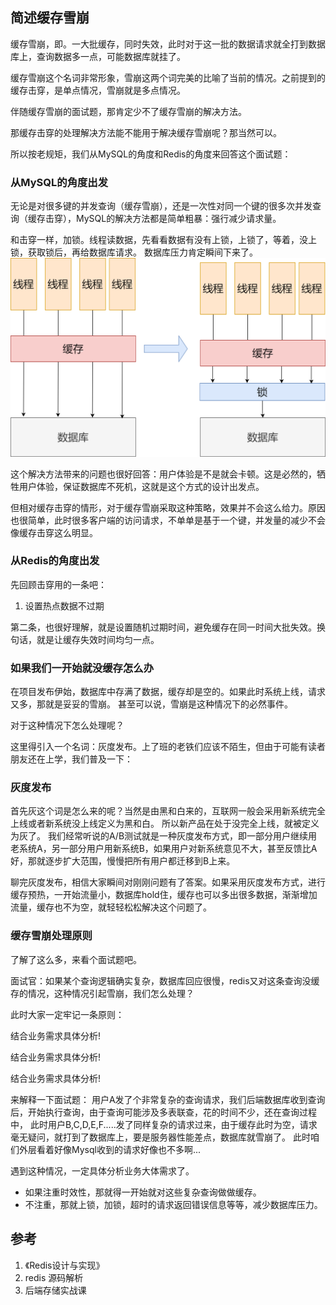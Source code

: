 ## 简述缓存雪崩
缓存雪崩，即。一大批缓存，同时失效，此时对于这一批的数据请求就全打到数据库上，查询数据多一点，可能数据库就挂了。

缓存雪崩这个名词非常形象，雪崩这两个词完美的比喻了当前的情况。之前提到的缓存击穿，是单点情况，雪崩就是多点情况。

伴随缓存雪崩的面试题，那肯定少不了缓存雪崩的解决方法。

那缓存击穿的处理解决方法能不能用于解决缓存雪崩呢？那当然可以。

所以按老规矩，我们从MySQL的角度和Redis的角度来回答这个面试题：

### 从MySQL的角度出发
无论是对很多键的并发查询（缓存雪崩），还是一次性对同一个键的很多次并发查询（缓存击穿），MySQL的解决方法都是简单粗暴：强行减少请求量。

和击穿一样，加锁。线程读数据，先看看数据有没有上锁，上锁了，等着，没上锁，获取锁后，再给数据库请求。
数据库压力肯定瞬间下来了。
![](jichuan1.png)

这个解决方法带来的问题也很好回答：用户体验是不是就会卡顿。这是必然的，牺牲用户体验，保证数据库不死机，这就是这个方式的设计出发点。

但相对缓存击穿的情形，对于缓存雪崩采取这种策略，效果并不会这么给力。原因也很简单，此时很多客户端的访问请求，不单单是基于一个键，并发量的减少不会像缓存击穿这么明显。

### 从Redis的角度出发
先回顾击穿用的一条吧：
1. 设置热点数据不过期

第二条，也很好理解，就是设置随机过期时间，避免缓存在同一时间大批失效。换句话，就是让缓存失效时间均匀一点。


### 如果我们一开始就没缓存怎么办
在项目发布伊始，数据库中存满了数据，缓存却是空的。如果此时系统上线，请求又多，那就是妥妥的雪崩。
甚至可以说，雪崩是这种情况下的必然事件。

对于这种情况下怎么处理呢？

这里得引入一个名词：灰度发布。上了班的老铁们应该不陌生，但由于可能有读者朋友还在上学，我们普及一下：

### 灰度发布
首先灰这个词是怎么来的呢？当然是由黑和白来的，互联网一般会采用新系统完全上线或者新系统没上线定义为黑和白。
所以新产品在处于没完全上线，就被定义为灰了。
我们经常听说的A/B测试就是一种灰度发布方式，即一部分用户继续用老系统A，另一部分用户用新系统B，如果用户对新系统意见不大，甚至反馈比A好，那就逐步扩大范围，慢慢把所有用户都迁移到B上来。

聊完灰度发布，相信大家瞬间对刚刚问题有了答案。如果采用灰度发布方式，进行缓存预热，一开始流量小，数据库hold住，缓存也可以多出很多数据，渐渐增加流量，缓存也不为空，就轻轻松松解决这个问题了。


### 缓存雪崩处理原则
了解了这么多，来看个面试题吧。

面试官：如果某个查询逻辑确实复杂，数据库回应很慢，redis又对这条查询没缓存的情况，这种情况引起雪崩，我们怎么处理？

此时大家一定牢记一条原则：

结合业务需求具体分析!

结合业务需求具体分析!

结合业务需求具体分析!

来解释一下面试题：
用户A发了个非常复杂的查询请求，我们后端数据库收到查询后，开始执行查询，由于查询可能涉及多表联查，花的时间不少，还在查询过程中，
此时用户B,C,D,E,F.....发了同样复杂的请求过来，由于缓存此时为空，请求毫无疑问，就打到了数据库上，要是服务器性能差点，数据库就雪崩了。
此时咱们外层看着好像Mysql收到的请求好像也不多啊...

遇到这种情况，一定具体分析业务大体需求了。
- 如果注重时效性，那就得一开始就对这些复杂查询做做缓存。
- 不注重，那就上锁，加锁，超时的请求返回错误信息等等，减少数据库压力。



## 参考
1. 《Redis设计与实现》
2. redis 源码解析
3. 后端存储实战课
